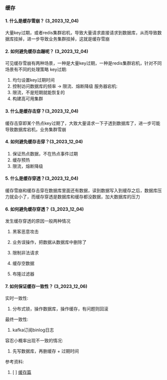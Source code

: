 ### 缓存
#### 1. 什么是缓存雪崩？ (3_2023_12_04)
大量key过期，或者redis集群宕机，导致大量请求直接请求到数据库，从而导致数据库挂掉，进一步导致业务集群挂掉，这就是缓存雪崩

#### 2. 如何避免缓存血蹦呢？ (3_2023_12_04)
可见缓存雪崩有两种场景，一种是大量key过期，一种是redis集群宕机，针对不同场景有不同的处理策略
key过期:
1. 均匀设置key过期时间
2. 控制访问数据库的频率 -> 限流、熔断降级
服务器宕机:
1. 限流，不是短期就能恢复的
2. 构建高可用集群

#### 3. 什么是缓存击穿？(3_2023_12_04)
缓存击穿即某个热点key过期了，大致大量请求一下子透到数据库了，进一步可能导致数据库宕机，业务集群雪崩

#### 4. 如何避免缓存击穿？(3_2023_12_04)
1. 保证热点数据，不在热点事件过期
2. 缓存预热
3. 限流，熔断降级

#### 5. 什么是缓存穿透？(3_2023_12_04)
缓存雪崩和缓存击穿在数据库里面还有数据，读到数据写入到缓存之后，数据库压力就会小了，而缓存穿透是数据库和缓存都没数据，加大数据库的压力


#### 6. 如何避免缓存穿透？ (3_2023_12_04)
发生缓存穿透的原因一般两种情况
1. 黑客恶意攻击
2. 业务误操作，把数据从数据库中删除了

1. 限制非法请求
2. 缓存空数据
3. 布隆过滤器

#### 7. 如何保证缓存一致性？ (3_2023_12_06)
实时一致性:
1. 分布式锁，操作数据库，操作缓存，有问题则回滚

最终一致性:
1. kafka订阅binlog日志

容忍小概率出现不一致的情况:
1. 先写数据库，再删缓存 + 过期时间



参考资料:
1. [ ] [缓存篇](https://www.xiaolincoding.com/redis/module/strategy.html#%E8%BF%87%E6%9C%9F%E5%88%A0%E9%99%A4%E7%AD%96%E7%95%A5)
